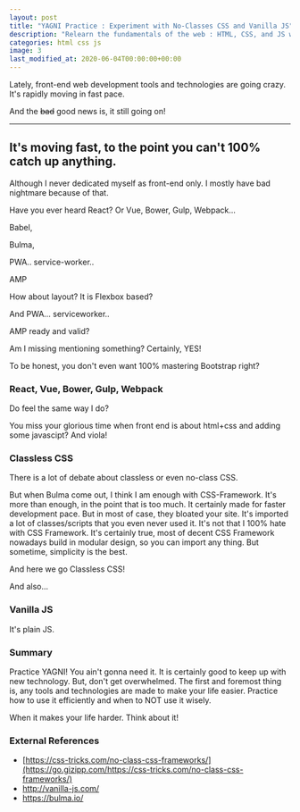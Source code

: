 ```yaml
---
layout: post
title: "YAGNI Practice : Experiment with No-Classes CSS and Vanilla JS"
description: "Relearn the fundamentals of the web : HTML, CSS, and JS with experiment with Classes CSS and Vanilla JS"
categories: html css js
image: 3
last_modified_at: 2020-06-04T00:00:00+00:00
---
```


Lately, front-end web development tools and technologies are going crazy. It's rapidly moving in fast pace.

And the ~~bad~~ good news is, it still going on!

***

## It's moving fast, to the point you can't 100% catch up anything.

Although I never dedicated myself as front-end only.
I mostly have bad nightmare because of that.

Have you ever heard React? Or Vue, Bower, Gulp, Webpack...

Babel,

Bulma,

PWA.. service-worker..

AMP

How about layout? It is Flexbox based?

And PWA... serviceworker..

AMP ready and valid?

Am I missing mentioning something? Certainly, YES!

To be honest, you don't even want 100% mastering Bootstrap right?

### React, Vue, Bower, Gulp, Webpack

Do feel the same way I do?

You miss your glorious time when front end is about html+css and adding some javascipt? And viola!

### Classless CSS

There is a lot of debate about classless or even no-class CSS.

But when Bulma come out, I think I am enough with CSS-Framework. It's more than enough, in the point that is too much. It certainly made for faster development pace. But in most of case, they bloated your site. It's imported a lot of classes/scripts that you even never used it. It's not that I 100% hate with CSS Framework. It's certainly true, most of decent CSS Framework nowadays build in modular design, so you can import any thing. But sometime, simplicity is the best.

And here we go Classless CSS!

And also...

### Vanilla JS

It's plain JS.

### Summary

Practice YAGNI! You ain't gonna need it. It is certainly good to keep up with new technology. But, don't get overwhelmed. The first and foremost thing is, any tools and technologies are made to make your life easier. Practice how to use it efficiently and when to NOT use it wisely.

When it makes your life harder. Think about it!

### External References

- [https://css-tricks.com/no-class-css-frameworks/](https://go.gizipp.com/https://css-tricks.com/no-class-css-frameworks/)
- http://vanilla-js.com/
- https://bulma.io/
